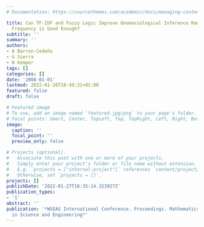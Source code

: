 ```yaml
---
# Documentation: https://sourcethemes.com/academic/docs/managing-content/

title: Can TF-IDF and Fuzzy Logic Improve Onomasiological Inference Ranking? Or Keywords
  Frequency is Good Enough?
subtitle: ''
summary: ''
authors:
- A Barron-Cedeño
- G Sierra
- N Kemper
tags: []
categories: []
date: '2008-01-01'
lastmod: 2022-01-26T18:49:21+01:00
featured: false
draft: false

# Featured image
# To use, add an image named `featured.jpg/png` to your page's folder.
# Focal points: Smart, Center, TopLeft, Top, TopRight, Left, Right, BottomLeft, Bottom, BottomRight.
image:
  caption: ''
  focal_point: ''
  preview_only: false

# Projects (optional).
#   Associate this post with one or more of your projects.
#   Simply enter your project's folder or file name without extension.
#   E.g. `projects = ["internal-project"]` references `content/project/deep-learning/index.md`.
#   Otherwise, set `projects = []`.
projects: []
publishDate: '2022-01-27T16:35:14.323927Z'
publication_types:
- '1'
abstract: ''
publication: '*WSEAS International Conference. Proceedings. Mathematics and Computers
  in Science and Engineering*'
---
```

